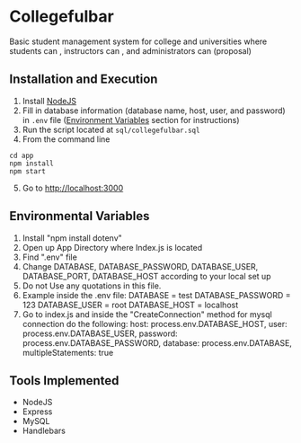# Collegefulbar
Basic student management system for college and universities where students can , instructors can , and administrators can (proposal)

## Installation and Execution
1. Install [NodeJS](https://nodejs.org/en/)
2. Fill in database information (database name, host, user, and password) in `.env` file ([Environment Variables](#environmental-variables) section for instructions)
3. Run the script located at `sql/collegefulbar.sql`
4. From the command line 
```
cd app
npm install
npm start
```
5. Go to [http://localhost:3000](http://localhost:3000)

## Environmental Variables
1. Install "npm install dotenv"
2. Open up App Directory where Index.js is located
3. Find ".env" file 
4. Change DATABASE, DATABASE_PASSWORD, DATABASE_USER, DATABASE_PORT, DATABASE_HOST according to your local set up
5. Do not Use any quotations in this file.
6. Example inside the .env file:
	DATABASE = test
	DATABASE_PASSWORD = 123
	DATABASE_USER = root
	DATABASE_HOST = localhost
7. Go to index.js and inside the "CreateConnection" method for mysql connection do the following:
    host: process.env.DATABASE_HOST, 
    user: process.env.DATABASE_USER,
    password: process.env.DATABASE_PASSWORD,
    database: process.env.DATABASE,
    multipleStatements: true   

## Tools Implemented
* NodeJS
* Express
* MySQL
* Handlebars